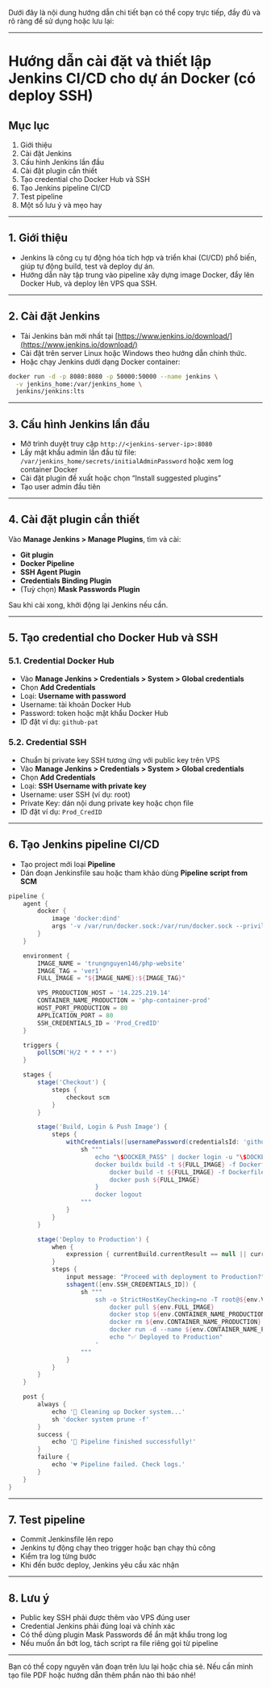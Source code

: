 Dưới đây là nội dung hướng dẫn chi tiết bạn có thể copy trực tiếp, đầy đủ và rõ ràng để sử dụng hoặc lưu lại:

---

# Hướng dẫn cài đặt và thiết lập Jenkins CI/CD cho dự án Docker (có deploy SSH)

## Mục lục

1. Giới thiệu
2. Cài đặt Jenkins
3. Cấu hình Jenkins lần đầu
4. Cài đặt plugin cần thiết
5. Tạo credential cho Docker Hub và SSH
6. Tạo Jenkins pipeline CI/CD
7. Test pipeline
8. Một số lưu ý và mẹo hay

---

## 1. Giới thiệu

* Jenkins là công cụ tự động hóa tích hợp và triển khai (CI/CD) phổ biến, giúp tự động build, test và deploy dự án.
* Hướng dẫn này tập trung vào pipeline xây dựng image Docker, đẩy lên Docker Hub, và deploy lên VPS qua SSH.

---

## 2. Cài đặt Jenkins

* Tải Jenkins bản mới nhất tại [https://www.jenkins.io/download/](https://www.jenkins.io/download/)
* Cài đặt trên server Linux hoặc Windows theo hướng dẫn chính thức.
* Hoặc chạy Jenkins dưới dạng Docker container:

```bash
docker run -d -p 8080:8080 -p 50000:50000 --name jenkins \
  -v jenkins_home:/var/jenkins_home \
  jenkins/jenkins:lts
```

---

## 3. Cấu hình Jenkins lần đầu

* Mở trình duyệt truy cập `http://<jenkins-server-ip>:8080`
* Lấy mật khẩu admin lần đầu từ file:
  `/var/jenkins_home/secrets/initialAdminPassword` hoặc xem log container Docker
* Cài đặt plugin đề xuất hoặc chọn “Install suggested plugins”
* Tạo user admin đầu tiên

---

## 4. Cài đặt plugin cần thiết

Vào **Manage Jenkins > Manage Plugins**, tìm và cài:

* **Git plugin**
* **Docker Pipeline**
* **SSH Agent Plugin**
* **Credentials Binding Plugin**
* (Tuỳ chọn) **Mask Passwords Plugin**

Sau khi cài xong, khởi động lại Jenkins nếu cần.

---

## 5. Tạo credential cho Docker Hub và SSH

### 5.1. Credential Docker Hub

* Vào **Manage Jenkins > Credentials > System > Global credentials**
* Chọn **Add Credentials**
* Loại: **Username with password**
* Username: tài khoản Docker Hub
* Password: token hoặc mật khẩu Docker Hub
* ID đặt ví dụ: `github-pat`

### 5.2. Credential SSH

* Chuẩn bị private key SSH tương ứng với public key trên VPS
* Vào **Manage Jenkins > Credentials > System > Global credentials**
* Chọn **Add Credentials**
* Loại: **SSH Username with private key**
* Username: user SSH (ví dụ: root)
* Private Key: dán nội dung private key hoặc chọn file
* ID đặt ví dụ: `Prod_CredID`

---

## 6. Tạo Jenkins pipeline CI/CD

* Tạo project mới loại **Pipeline**
* Dán đoạn Jenkinsfile sau hoặc tham khảo dùng **Pipeline script from SCM**

```groovy
pipeline {
    agent {
        docker {
            image 'docker:dind'
            args '-v /var/run/docker.sock:/var/run/docker.sock --privileged'
        }
    }

    environment {
        IMAGE_NAME = 'trungnguyen146/php-website'
        IMAGE_TAG = 'ver1'
        FULL_IMAGE = "${IMAGE_NAME}:${IMAGE_TAG}"

        VPS_PRODUCTION_HOST = '14.225.219.14'
        CONTAINER_NAME_PRODUCTION = 'php-container-prod'
        HOST_PORT_PRODUCTION = 80
        APPLICATION_PORT = 80
        SSH_CREDENTIALS_ID = 'Prod_CredID'
    }

    triggers {
        pollSCM('H/2 * * * *')
    }

    stages {
        stage('Checkout') {
            steps {
                checkout scm
            }
        }

        stage('Build, Login & Push Image') {
            steps {
                withCredentials([usernamePassword(credentialsId: 'github-pat', usernameVariable: 'DOCKER_USER', passwordVariable: 'DOCKER_PASS')]) {
                    sh """
                        echo "\$DOCKER_PASS" | docker login -u "\$DOCKER_USER" --password-stdin
                        docker buildx build -t ${FULL_IMAGE} -f Dockerfile . --push || {
                            docker build -t ${FULL_IMAGE} -f Dockerfile .
                            docker push ${FULL_IMAGE}
                        }
                        docker logout
                    """
                }
            }
        }

        stage('Deploy to Production') {
            when {
                expression { currentBuild.currentResult == null || currentBuild.currentResult == 'SUCCESS' }
            }
            steps {
                input message: "Proceed with deployment to Production?"
                sshagent([env.SSH_CREDENTIALS_ID]) {
                    sh """
                        ssh -o StrictHostKeyChecking=no -T root@${env.VPS_PRODUCTION_HOST} '
                            docker pull ${env.FULL_IMAGE}
                            docker stop ${env.CONTAINER_NAME_PRODUCTION} || true
                            docker rm ${env.CONTAINER_NAME_PRODUCTION} || true
                            docker run -d --name ${env.CONTAINER_NAME_PRODUCTION} -p ${env.HOST_PORT_PRODUCTION}:${env.APPLICATION_PORT} ${env.FULL_IMAGE}
                            echo "✅ Deployed to Production"
                        '
                    """
                }
            }
        }
    }

    post {
        always {
            echo '🧹 Cleaning up Docker system...'
            sh 'docker system prune -f'
        }
        success {
            echo '🎉 Pipeline finished successfully!'
        }
        failure {
            echo '💔 Pipeline failed. Check logs.'
        }
    }
}
```

---

## 7. Test pipeline

* Commit Jenkinsfile lên repo
* Jenkins tự động chạy theo trigger hoặc bạn chạy thủ công
* Kiểm tra log từng bước
* Khi đến bước deploy, Jenkins yêu cầu xác nhận

---

## 8. Lưu ý

* Public key SSH phải được thêm vào VPS đúng user
* Credential Jenkins phải đúng loại và chính xác
* Có thể dùng plugin Mask Passwords để ẩn mật khẩu trong log
* Nếu muốn ẩn bớt log, tách script ra file riêng gọi từ pipeline

---

Bạn có thể copy nguyên văn đoạn trên lưu lại hoặc chia sẻ.
Nếu cần mình tạo file PDF hoặc hướng dẫn thêm phần nào thì báo nhé!
